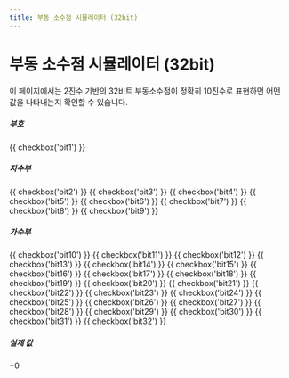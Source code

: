 ```yaml
---
title: 부동 소수점 시뮬레이터 (32bit)
---
```


# 부동 소수점 시뮬레이터 (32bit)

이 페이지에서는 2진수 기반의 32비트 부동소수점이 정확히 10진수로 표현하면 어떤 값을 나타내는지 확인할 수 있습니다.<br />

<form class="ieee-754" data-handler="ieee-754">
    <div class="row">
        <h5>부호</h5>
        <div>
            {{ checkbox('bit1') }}
        </div>
    </div>
    <div class="row">
        <h5>지수부</h5>
        <div>
            {{ checkbox('bit2') }}
            {{ checkbox('bit3') }}
            {{ checkbox('bit4') }}
            {{ checkbox('bit5') }}
            {{ checkbox('bit6') }}
            {{ checkbox('bit7') }}
            {{ checkbox('bit8') }}
            {{ checkbox('bit9') }}
        </div>
    </div>
    <div class="row">
        <h5>가수부</h5>
        <div>
            {{ checkbox('bit10') }}
            {{ checkbox('bit11') }}
            {{ checkbox('bit12') }}
            {{ checkbox('bit13') }}
            {{ checkbox('bit14') }}
            {{ checkbox('bit15') }}
            {{ checkbox('bit16') }}
            {{ checkbox('bit17') }}
            {{ checkbox('bit18') }}
            {{ checkbox('bit19') }}
            {{ checkbox('bit20') }}
            {{ checkbox('bit21') }}
            {{ checkbox('bit22') }}
            {{ checkbox('bit23') }}
            {{ checkbox('bit24') }}
            {{ checkbox('bit25') }}
            {{ checkbox('bit26') }}
            {{ checkbox('bit27') }}
            {{ checkbox('bit28') }}
            {{ checkbox('bit29') }}
            {{ checkbox('bit30') }}
            {{ checkbox('bit31') }}
            {{ checkbox('bit32') }}
        </div>
    </div>
    <div class="output">
        <label>
            <h5>실제 값</h5>
            <output name="interpreted-value" for="bit1 bit2 bit3 bit4 bit5 bit6 bit7 bit8 bit9 bit10 bit11 bit12 bit13 bit14 bit15 bit16 bit17 bit18 bit19 bit20 bit21 bit22 bit23 bit24 bit25 bit26 bit27 bit28 bit29 bit30 bit31 bit32">+0</output>
        </label>
    </div>
</form>
